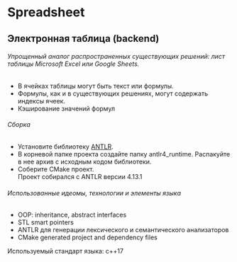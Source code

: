 # Spreadsheet
## Электронная таблица (backend)

###### Упрощенный аналог распространенных существующих решений: лист таблицы Microsoft Excel или Google Sheets. ######
* В ячейках таблицы могут быть текст или формулы.
* Формулы, как и в существующих решениях, могут содержать индексы ячеек.
* Кэширование значений формул

###### Сборка ######
* Установите библиотеку [ANTLR](https://www.antlr.org). 
* В корневой папке проекта создайте папку antlr4_runtime. Распакуйте в нее архив с исходным кодом библиотеки.
* Соберите CMake проект.\
Проект собирался с ANTLR версии 4.13.1

###### Использованные идеомы, технологии и элементы языка ######
* OOP: inheritance, abstract interfaces
* STL smart pointers
* ANTLR для генерации лексического и семантического анализаторов
* CMake generated project and dependency files

Используемый стандарт языка: c++17
